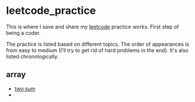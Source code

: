 # leetcode_practice

This is where I save and share my [leetcode](https://leetcode.com/) practice works. 
First step of being a coder.

The practice is listed based on different topics. 
The order of appearances is from easy to medium
(I'll try to get rid of hard problems in the end). 
It's also listed chronologically.

## array

- [two sum](/array/two_sum.md)
- 